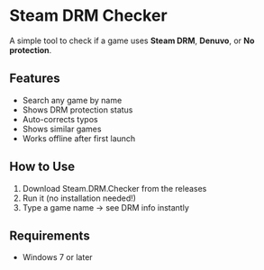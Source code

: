 # Steam DRM Checker

A simple tool to check if a game uses **Steam DRM**, **Denuvo**, or **No protection**.

## Features
- Search any game by name
- Shows DRM protection status
- Auto-corrects typos
- Shows similar games
- Works offline after first launch

## How to Use
1. Download Steam.DRM.Checker from the releases
2. Run it (no installation needed!)
3. Type a game name → see DRM info instantly

## Requirements
- Windows 7 or later
